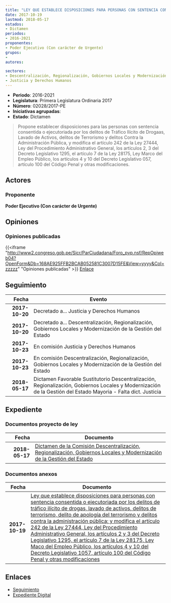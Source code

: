 ```yaml
---
title: "LEY QUE ESTABLECE DISPOSICIONES PARA PERSONAS CON SENTENCIA CONSENTIDA O EJECUTORIADA POR LOS DELITOS DE TRÁFICO ILÍCITO DE DROGAS, LAVADO DE ACTIVOS, DELITOS DE TERRORISMO, DELITO DE APOLOGÍA DEL TERRORISMO Y DELITOS CONTRA LA ADMINISTRACIÓN PÚBLICA, Y MODIFICA EL ARTÍCULO 242 DE LA LEY 27444, LEY DEL PROCEDIMIENTO ADMINISTRATIVO GENERAL, LOS ARTÍCULOS 2 Y 3 DEL DECRETO LEGISLATIVO 1295, EL ARTÍCULO 7 DE LA LEY 28175, LEY MARCO DEL EMPLEO PÚBLICO, LOS ARTÍCULOS 4 Y 10 DEL DECRETO LEGISLATIVO 1057, ARTÍCULO 100 DEL CÓDIGO PENAL Y OTRAS MODIFICACIONES"
date: 2017-10-19
lastmod: 2018-05-17
estados:
- Dictamen
periodos:
- 2016-2021
proponentes:
- Poder Ejecutivo (Con carácter de Urgente)
grupos:
- 
autores:

sectores:
- Descentralización, Regionalización, Gobiernos Locales y Modernización de la Gestión del Estado
- Justicia y Derechos Humanos
---
```

- **Periodo**: 2016-2021
- **Legislatura**: Primera Legislatura Ordinaria 2017
- **Número**: 02028/2017-PE
- **Iniciativas agrupadas**: 
- **Estado**: Dictamen

> Propone establecer disposiciones para las personas con sentencia consentida o ejecutoriada por los delitos de Tráfico Ilícito de Drogaas, Lavado de Activos, delitos de Terrorismo y delitos Contra la Administración Pública, y modifica el artículo 242 de la Ley 27444, Ley del Procedimiento Administrativo General, los artículos 2, 3 del Decreto Legislativo 1295, el artículo 7 de la Ley 28175, Ley Marco del Empleo Público, los artículos 4 y 10 del Decreto Legislativo 057, artículo 100 del Código Penal y otras modificaciones.


## Actores

### Proponente

**Poder Ejecutivo (Con carácter de Urgente)**

## Opiniones

### Opiniones publicadas

{{<iframe "http://www2.congreso.gob.pe/Sicr/ParCiudadana/Foro_pvp.nsf/RepOpiweb04?OpenForm&Db=168AE925FFB2BCAB052581C3007D15FE&View=yyyy&Col=zzzzz" "Opiniones publicadas" >}}
[Enlace](http://www2.congreso.gob.pe/Sicr/ParCiudadana/Foro_pvp.nsf/RepOpiweb04?OpenForm&Db=168AE925FFB2BCAB052581C3007D15FE&View=yyyy&Col=zzzzz)


## Seguimiento

| Fecha | Evento |
|------:|--------|
| **2017-10-20** | Decretado a... Justicia y Derechos Humanos |
| **2017-10-20** | Decretado a... Descentralización, Regionalización, Gobiernos Locales y Modernización de la Gestión del Estado |
| **2017-10-23** | En comisión Justicia y Derechos Humanos |
| **2017-10-23** | En comisión Descentralización, Regionalización, Gobiernos Locales y Modernización de la Gestión del Estado |
| **2018-05-17** | Dictamen Favorable Sustitutorio Descentralización, Regionalización, Gobiernos Locales y Modernización de la Gestión del Estado Mayoria - Falta dict. Justicia |

## Expediente

### Documentos proyecto de ley

| Fecha | Documento |
|------:|-----------|
| **2018-05-17** | [Dictamen de la Comisión Descentralización, Regionalización, Gobiernos Locales y Modernización de la Gestión del Estado](http://www.leyes.congreso.gob.pe/Documentos/2016_2021/Dictamenes/Proyectos_de_Ley/02028DC08MAY20180517.pdf) |

### Documentos anexos

| Fecha | Documento |
|------:|-----------|
| **2017-10-19** | [Ley que establece disposiciones para personas con sentencia consentida o ejecutoriada por los delitos de tráfico ilícito de drogas, lavado de activos, delitos de terrorismo, delito de apología del terrorismo y delitos contra la administración pública; y modifica el artículo 242 de la Ley 27444, Ley del Procedimiento Administrativo General, los artículos 2 y 3 del Decreto Legislativo 1295, el artículo 7 de la Ley 28175, Ley Maco del Empleo Público, los artículos 4 y 10 del Decreto Legislativo 1057, artículo 100 del Código Penal y otras modificaciones](http://www.leyes.congreso.gob.pe/Documentos/2016_2021/Proyectos_de_Ley_y_de_Resoluciones_Legislativas/PL0202820171019..PDF) |

## Enlaces

- [Seguimiento](http://www2.congreso.gob.pe/Sicr/TraDocEstProc/CLProLey2016.nsf/f7fff46988ca05b1052578e100829cc7/c48275acc8befad3052581be006fa993?OpenDocument)
- [Expediente Digital](http://www2.congreso.gob.pe/Sicr/TraDocEstProc/Expvirt_2011.nsf/visbusqptramdoc1621/02028?opendocument)

